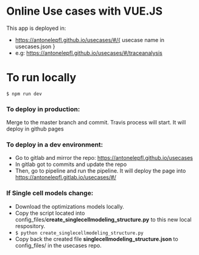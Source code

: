 # Online Use cases with VUE.JS
This app is deployed in:
* https://antonelepfl.github.io/usecases/#/{ usecase name in usecases.json }
* e.g: https://antonelepfl.github.io/usecases/#/traceanalysis

# To run locally
``` $ npm run dev ```

### To deploy in production: 
Merge to the master branch and commit. Travis process will start.
It will deploy in github pages

### To deploy in a dev environment:
* Go to gitlab and mirror the repo: https://antonelepfl.github.io/usecases
* In gitlab got to commits and update the repo
* Then, go to pipeline and run the pipeline. It will deploy the page into https://antonelepfl.gitlab.io/usecases/#/<usecase name in usecases.json>

### If Single cell models change:
* Download the optimizations models locally.
* Copy the script located into config_files/**create_singlecellmodeling_structure.py** to this new local respository.
* ``` $ python create_singlecellmodeling_structure.py ```
* Copy back the created file **singlecellmodeling_structure.json** to config_files/ in the usecases repo.

